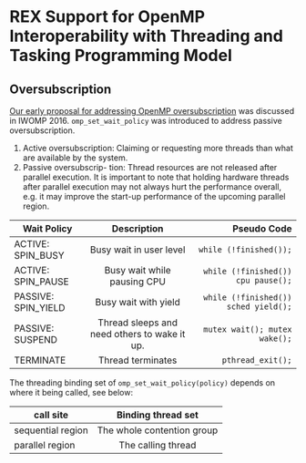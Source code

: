 # REX Support for OpenMP Interoperability with Threading and Tasking Programming Model

## Oversubscription 
[Our early proposal for addressing OpenMP oversubscription](https://link.springer.com/chapter/10.1007/978-3-319-45550-1_14) 
was discussed in IWOMP 2016. `omp_set_wait_policy` was introduced to address passive oversubscription. 
   1. Active oversubscription: Claiming or requesting more threads than what are available by the system. 
   1. Passive oversubscrip- tion: Thread resources are not released after parallel execution. It is important to note that holding hardware threads after parallel execution may not always hurt the performance overall, e.g. it may improve the start-up performance of the upcoming parallel region.

| Wait Policy          | Description                                    | Pseudo Code                          |
| -------------------- |:----------------------------------------------:| ------------------------------------:|
| ACTIVE: SPIN_BUSY    | Busy wait in user level                        | `while (!finished());`               |
| ACTIVE: SPIN_PAUSE   | Busy wait while pausing CPU                    | `while (!finished()) cpu pause();`   |
| PASSIVE: SPIN_YIELD  | Busy wait with yield                           | `while (!finished()) sched yield();` |
| PASSIVE: SUSPEND     | Thread sleeps and need others to wake it up.   | `mutex wait(); mutex wake();`        |
| TERMINATE            | Thread terminates                              | `pthread_exit();`                    |

The threading binding set of `omp_set_wait_policy(policy)` depends on where it being called, see below:

| call site            | Binding thread set                             |
| -------------------- |:----------------------------------------------:| 
| sequential region    | The whole contention group                     |
| parallel region      | The calling thread                             | 


